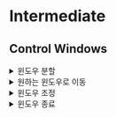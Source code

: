 # Intermediate

## Control Windows
<details>
<summary>윈도우 분할</summary>
<div markdown="1">

- :sp || :split || Ctrl+w+s: split horizontally
- :vs || :vertical split || Ctrl+w+v: split vertically

</div>
</details>

<details>
<summary>원하는 윈도우로 이동</summary>
<div markdown="1">

- Ctrl+w+w: 다음 윈도우로 이동.
- Ctrl+w+h: 왼쪽 윈도우로 이동.
- Ctrl+w+j: 아래쪽 윈도우로 이동.
- Ctrl+w+k: 위쪽 윈도우로 이동.
- Ctrl+w+l: 오른쪽 윈도우로 이동.

</div>
</details>

<details>
<summary>윈도우 조정</summary>
<div markdown="1">

- Ctrl+w+x: 현재 윈도우와 가장 최근에 사용한 윈도우의 위치를 바꿈.
- Ctrl+w+=: 모든 윈도우의 크기를 균등하게 함.
- Ctrl+w+(n)<: 현재 윈도우의 크기를 오른쪽으로 n만큼 확대.
- Ctrl+w+(n)>: 현재 윈도우의 크기를 오른쪽으로 n만큼 축소.
- Ctrl+w+_: 현재 윈도우를 수평으로 최대화.
- Ctrl+w+|: 현재 윈도우를 수직으로 최대화.

</div>
</details>

<details>
<summary>윈도우 종료</summary>
<div markdown="1">

- :q || Ctrl+w+q: 현재 윈도우 종료.
- :w: 현재 윈도우에 열린 파일의 데이터 저장.

*:wq는 파일을 저장하고 윈도우를 종료한다.*

*:qa, :wa는 버퍼에 담긴 모든 파일에 명령을 수행한다. :wqa로 응용 가능.*

</div>
</details>
